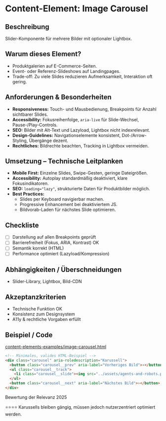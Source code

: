 # Content-Element: Image Carousel

## Beschreibung
Slider-Komponente für mehrere Bilder mit optionaler Lightbox.

## Warum dieses Element?
- Produktgalerien auf E-Commerce-Seiten.
- Event- oder Referenz-Slideshows auf Landingpages.
- Trade-off: Zu viele Slides reduzieren Aufmerksamkeit, Interaktion oft gering.

## Anforderungen & Besonderheiten
- **Responsiveness:** Touch- und Mausbedienung, Breakpoints für Anzahl sichtbarer Slides.
- **Accessibility:** Fokusreihenfolge, `aria-live` für Slide-Wechsel, Pause-/Play-Controls.
- **SEO:** Bilder mit Alt-Text und Lazyload, Lightbox nicht indexrelevant.
- **Design-Guidelines:** Navigationselemente konsistent, Dot-/Arrow-Styling, Übergänge dezent.
- **Rechtliches:** Bildrechte beachten, Tracking in Lightbox vermeiden.

## Umsetzung – Technische Leitplanken
- **Mobile First:** Einzelne Slides, Swipe-Gesten, geringe Dateigrößen.
- **Accessibility:** Autoplay standardmäßig deaktiviert, klare Fokusindikatoren.
- **SEO:** `loading="lazy"`, strukturierte Daten für Produktbilder möglich.
- **Best Practices:**
  - Slides per Keyboard navigierbar machen.
  - Progressive Enhancement bei deaktiviertem JS.
  - Bildvorab-Laden für nächstes Slide optimieren.

## Checkliste
- [ ] Darstellung auf allen Breakpoints geprüft
- [ ] Barrierefreiheit (Fokus, ARIA, Kontrast) OK
- [ ] Semantik korrekt (HTML)
- [ ] Performance optimiert (Lazyload/Kompression)

## Abhängigkeiten / Überschneidungen
- Slider-Library, Lightbox, Bild-CDN

## Akzeptanzkriterien
- Technische Funktion OK
- Konsistenz zum Designsystem
- A11y & rechtliche Vorgaben erfüllt

## Beispiel / Code
[content-elements-examples/image-carousel.html](../content-elements-examples/image-carousel.html)

```html
<!-- Minimales, valides HTML-Beispiel -->
<div class="carousel" aria-roledescription="Karussell">
  <button class="carousel__prev" aria-label="Vorheriges Bild">‹</button>
  <ul class="carousel__track">
    <li class="carousel__slide"><img src="../assets/agents-and-robots.png" alt="Agentin und Roboter in einer futuristischen Stadt bei Nacht" loading="lazy"></li>
  </ul>
  <button class="carousel__next" aria-label="Nächstes Bild">›</button>
</div>
```

Bewertung der Relevanz 2025

⭐⭐⭐⭐ Karussells bleiben gängig, müssen jedoch nutzerzentriert optimiert werden.
